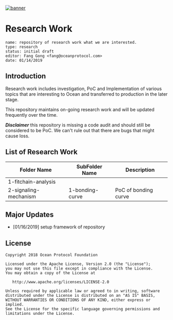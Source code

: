 [![banner](https://raw.githubusercontent.com/oceanprotocol/art/master/github/repo-banner%402x.png)](https://oceanprotocol.com)

# Research Work 

```
name: repository of research work what we are interested.
type: research
status: initial draft
editor: Fang Gong <fang@oceanprotocol.com>
date: 01/14/2019
```

## Introduction

Research work includes investigation, PoC and Implementation of various topics that are interesting to Ocean and transferred to production in the later stage.

This repository maintains on-going research work and will be updated frequently over the time. 

***Disclaimer*** this repository is missing a code audit and should still be considered to be PoC. We can't rule out that there are bugs that might cause loss.

## List of Research Work

Folder Name  | SubFolder Name |  Description |
--- | --- | ---|
1-fitchain-analysis | | 
2-signaling-mechanism | 1-bonding-curve | PoC of bonding curve |





## Major Updates


* [01/16/2019] setup framework of repository





## License

```
Copyright 2018 Ocean Protocol Foundation

Licensed under the Apache License, Version 2.0 (the "License");
you may not use this file except in compliance with the License.
You may obtain a copy of the License at

   http://www.apache.org/licenses/LICENSE-2.0

Unless required by applicable law or agreed to in writing, software
distributed under the License is distributed on an "AS IS" BASIS,
WITHOUT WARRANTIES OR CONDITIONS OF ANY KIND, either express or implied.
See the License for the specific language governing permissions and
limitations under the License.
```


